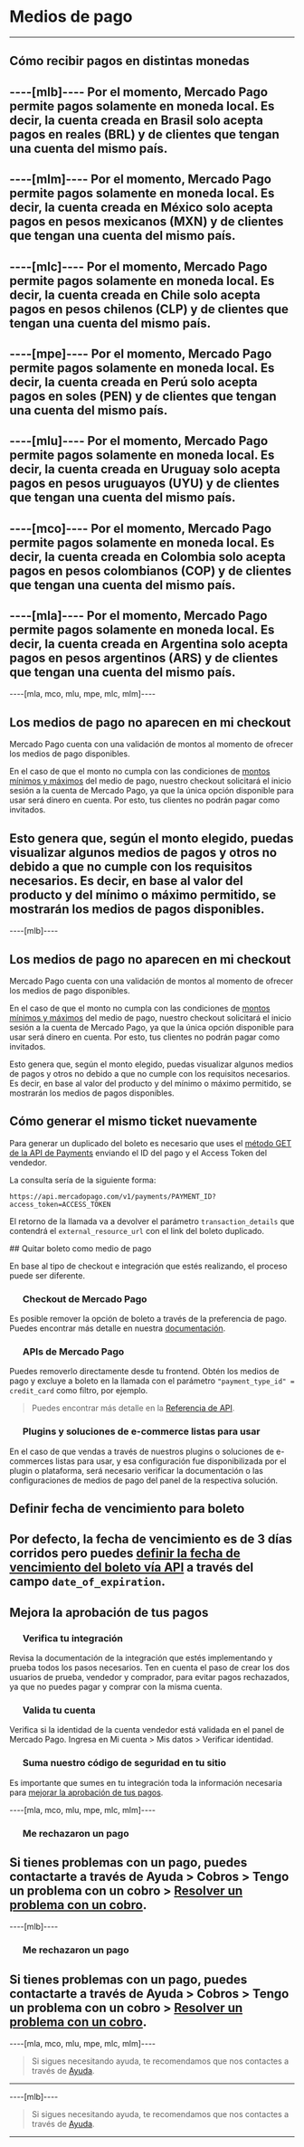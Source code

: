 # Medios de pago
---

## Cómo recibir pagos en distintas monedas

----[mlb]----
Por el momento, Mercado Pago permite pagos solamente en moneda local. Es decir, la cuenta creada en Brasil solo acepta pagos en reales (BRL) y de clientes que tengan una cuenta del mismo país.
------------

----[mlm]----
Por el momento, Mercado Pago permite pagos solamente en moneda local. Es decir, la cuenta creada en México solo acepta pagos en pesos mexicanos (MXN) y de clientes que tengan una cuenta del mismo país.
------------

----[mlc]----
Por el momento, Mercado Pago permite pagos solamente en moneda local. Es decir, la cuenta creada en Chile solo acepta pagos en pesos chilenos (CLP) y de clientes que tengan una cuenta del mismo país.
------------

----[mpe]----
Por el momento, Mercado Pago permite pagos solamente en moneda local. Es decir, la cuenta creada en Perú solo acepta pagos en soles (PEN) y de clientes que tengan una cuenta del mismo país.
------------

----[mlu]----
Por el momento, Mercado Pago permite pagos solamente en moneda local. Es decir, la cuenta creada en Uruguay solo acepta pagos en pesos uruguayos (UYU) y de clientes que tengan una cuenta del mismo país.
------------

----[mco]----
Por el momento, Mercado Pago permite pagos solamente en moneda local. Es decir, la cuenta creada en Colombia solo acepta pagos en pesos colombianos (COP) y de clientes que tengan una cuenta del mismo país.
------------

----[mla]----
Por el momento, Mercado Pago permite pagos solamente en moneda local. Es decir, la cuenta creada en Argentina solo acepta pagos en pesos argentinos (ARS) y de clientes que tengan una cuenta del mismo país.
------------

----[mla, mco, mlu, mpe, mlc, mlm]----
## Los medios de pago no aparecen en mi checkout

Mercado Pago cuenta con una validación de montos al momento de ofrecer los medios de pago disponibles.

En el caso de que el monto no cumpla con las condiciones de <a href="https://www.mercadopago[FAKER][URL][DOMAIN]/ayuda/_620" target="_blank">montos mínimos y máximos</a> del medio de pago, nuestro checkout solicitará el inicio sesión a la cuenta de Mercado Pago, ya que la única opción disponible para usar será dinero en cuenta. Por esto, tus clientes no podrán pagar como invitados.

Esto genera que, según el monto elegido, puedas visualizar algunos medios de pagos y otros no debido a que no cumple con los requisitos necesarios. Es decir, en base al valor del producto y del mínimo o máximo permitido, se mostrarán los medios de pagos disponibles.
------------

----[mlb]----
## Los medios de pago no aparecen en mi checkout

Mercado Pago cuenta con una validación de montos al momento de ofrecer los medios de pago disponibles.

En el caso de que el monto no cumpla con las condiciones de <a href="https://www.mercadopago[FAKER][URL][DOMAIN]/ajuda/_324" target="_blank">montos mínimos y máximos</a> del medio de pago, nuestro checkout solicitará el inicio sesión a la cuenta de Mercado Pago, ya que la única opción disponible para usar será dinero en cuenta. Por esto, tus clientes no podrán pagar como invitados.

Esto genera que, según el monto elegido, puedas visualizar algunos medios de pagos y otros no debido a que no cumple con los requisitos necesarios. Es decir, en base al valor del producto y del mínimo o máximo permitido, se mostrarán los medios de pagos disponibles.

## Cómo generar el mismo ticket nuevamente

Para generar un duplicado del boleto es necesario que uses el [método GET de la API de Payments](https://www.mercadopago[FAKER][URL][DOMAIN]/developers/es/reference/payments/_payments_id/get/) enviando el ID del pago y el Access Token del vendedor.

La consulta sería de la siguiente forma:

`https://api.mercadopago.com/v1/payments/PAYMENT_ID?access_token=ACCESS_TOKEN`

El retorno de la llamada va a devolver el parámetro `transaction_details` que contendrá el `external_resource_url` con el link del boleto duplicado.

## Quitar boleto como medio de pago

En base al tipo de checkout e integración que estés realizando, el proceso puede ser diferente.

### &nbsp;&nbsp;&nbsp;&nbsp;&nbsp;&nbsp;Checkout de Mercado Pago

Es posible remover la opción de boleto a través de la preferencia de pago. Puedes encontrar más detalle en nuestra [documentación](https://www.mercadopago[FAKER][URL][DOMAIN]/developers/es/guides/payments/web-payment-checkout/configurations#bookmark_atributos_para_la_preferencia).

### &nbsp;&nbsp;&nbsp;&nbsp;&nbsp;&nbsp;APIs de Mercado Pago

Puedes removerlo directamente desde tu frontend. Obtén los medios de pago y excluye a boleto en la llamada con el parámetro `"payment_type_id" = credit_card` como filtro, por ejemplo.

> Puedes encontrar más detalle en la [Referencia de API](https://www.mercadopago[FAKER][URL][DOMAIN]/developers/es/reference/payment_methods/_payment_methods/get/).

### &nbsp;&nbsp;&nbsp;&nbsp;&nbsp;&nbsp;Plugins y soluciones de e-commerce listas para usar

En el caso de que vendas a través de nuestros plugins o soluciones de e-commerces listas para usar, y esa configuración fue disponibilizada por el plugin o plataforma, será necesario verificar la documentación o las configuraciones de medios de pago del panel de la respectiva solución.

## Definir fecha de vencimiento para boleto

Por defecto, la fecha de vencimiento es de 3 días corridos pero puedes [definir la fecha de vencimiento del boleto vía API](https://www.mercadopago[FAKER][URL][DOMAIN]/developers/es/guides/payments/api/other-payment-ways/) a través del campo `date_of_expiration`.
------------

## Mejora la aprobación de tus pagos

### &nbsp;&nbsp;&nbsp;&nbsp;&nbsp;&nbsp;Verifica tu integración
Revisa la documentación de la integración que estés implementando y prueba todos los pasos necesarios.
Ten en cuenta el paso de crear los dos usuarios de prueba, vendedor y comprador, para evitar pagos rechazados, ya que no puedes pagar y comprar con la misma cuenta.

### &nbsp;&nbsp;&nbsp;&nbsp;&nbsp;&nbsp;Valida tu cuenta
Verifica si la identidad de la cuenta vendedor está validada en el panel de Mercado Pago. Ingresa en Mi cuenta > Mis datos > Verificar identidad.

### &nbsp;&nbsp;&nbsp;&nbsp;&nbsp;&nbsp;Suma nuestro código de seguridad en tu sitio
Es importante que sumes en tu integración toda la información necesaria para [mejorar la aprobación de tus pagos](https://www.mercadopago[FAKER][URL][DOMAIN]/developers/es/guides/manage-account/payment-rejections/#bookmark_recomendaciones_para_mejorar_tu_aprobación).

----[mla, mco, mlu, mpe, mlc, mlm]----
### &nbsp;&nbsp;&nbsp;&nbsp;&nbsp;&nbsp;Me rechazaron un pago
Si tienes problemas con un pago, puedes contactarte a través de Ayuda > Cobros > Tengo un problema con un cobro > <a href="https://www.mercadopago[FAKER][URL][DOMAIN]/ayuda/charges" target="_blank">Resolver un problema con un cobro</a>.
------------

----[mlb]----
### &nbsp;&nbsp;&nbsp;&nbsp;&nbsp;&nbsp;Me rechazaron un pago
Si tienes problemas con un pago, puedes contactarte a través de Ayuda > Cobros > Tengo un problema con un cobro > <a href="https://www.mercadopago[FAKER][URL][DOMAIN]/ajuda/charges" target="_blank">Resolver un problema con un cobro</a>.
------------

----[mla, mco, mlu, mpe, mlc, mlm]----
> Si sigues necesitando ayuda, te recomendamos que nos contactes a través de <a href="https://www.mercadopago[FAKER][URL][DOMAIN]/ayuda" target="_blank">Ayuda</a>.
------------

----[mlb]----
> Si sigues necesitando ayuda, te recomendamos que nos contactes a través de <a href="https://www.mercadopago[FAKER][URL][DOMAIN]/ajuda" target="_blank">Ayuda</a>.
------------

